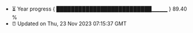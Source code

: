 - ⏳ Year progress { ██████████████████████████▁▁▁▁ } 89.40 %
- ⏰ Updated on Thu, 23 Nov 2023 07:15:37 GMT

